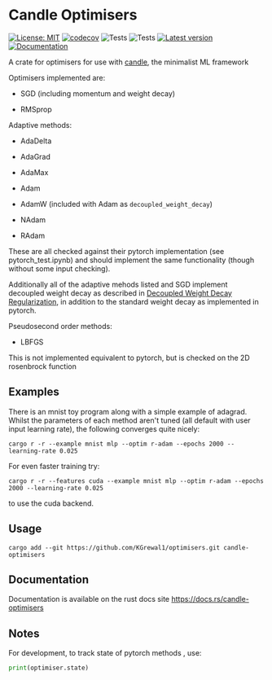 # Candle Optimisers

[![License: MIT](https://img.shields.io/badge/License-MIT-yellow.svg)](https://opensource.org/licenses/MIT)
[![codecov](https://codecov.io/gh/KGrewal1/optimisers/graph/badge.svg?token=6AFTLS6DFO)](https://codecov.io/gh/KGrewal1/optimisers)
![Tests](https://github.com/KGrewal1/optimisers/actions/workflows/rust-ci.yml/badge.svg)
![Tests](https://github.com/KGrewal1/optimisers/actions/workflows/lints.yml/badge.svg)
[![Latest version](https://img.shields.io/crates/v/candle-optimisers.svg)](https://crates.io/crates/candle-optimisers)
[![Documentation](https://docs.rs/candle-optimisers/badge.svg)](https://docs.rs/candle-optimisers)

A crate for optimisers for use with [candle](https://github.com/huggingface/candle), the minimalist ML framework

Optimisers implemented are:

* SGD (including momentum and weight decay)

* RMSprop

Adaptive methods:

* AdaDelta

* AdaGrad

* AdaMax

* Adam

* AdamW (included with Adam as `decoupled_weight_decay`)

* NAdam

* RAdam

These are all checked against their pytorch implementation (see pytorch_test.ipynb) and should implement the same functionality (though without some input checking).

Additionally all of the adaptive mehods listed and SGD implement decoupled weight decay as described in [Decoupled Weight Decay Regularization](https://arxiv.org/pdf/1711.05101.pdf), in addition to the standard weight decay as implemented in pytorch.

Pseudosecond order methods:

* LBFGS

This is not implemented equivalent to pytorch, but is checked on the 2D rosenbrock function

## Examples

There is an mnist toy program along with a simple example of adagrad. Whilst the parameters of each method aren't tuned (all default with user input learning rate), the following converges quite nicely:

```cli
cargo r -r --example mnist mlp --optim r-adam --epochs 2000 --learning-rate 0.025
```

For even faster training try:

```cli
cargo r -r --features cuda --example mnist mlp --optim r-adam --epochs 2000 --learning-rate 0.025
```

to use the cuda backend.

## Usage

```cli
cargo add --git https://github.com/KGrewal1/optimisers.git candle-optimisers
```

## Documentation

Documentation is available on the rust docs site <https://docs.rs/candle-optimisers>

## Notes

For development, to track state of pytorch methods , use:

```python
print(optimiser.state)
```
